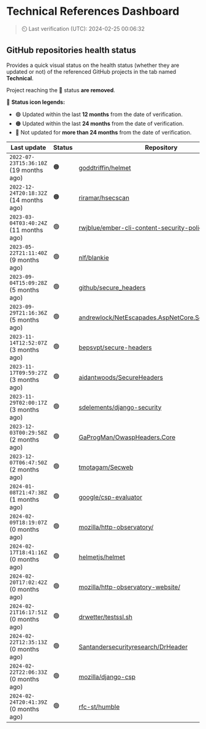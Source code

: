 
# Technical References Dashboard

> :timer_clock: Last verification (UTC): 2024-02-25 00:06:32

## GitHub repositories health status

Provides a quick visual status on the health status (whether they are updated or not) of the referenced GitHub projects in the tab named **Technical**.

Project reaching the :red_circle: status **are removed**.

:speech_balloon: **Status icon legends:**

* :green_circle: Updated within the last **12 months** from the date of verification.
* :orange_circle: Updated within the last **24 months** from the date of verification.
* :red_circle: Not updated for **more than 24 months** from the date of verification.

| Last update | Status | Repository |
| --- | --- | --- |
| `2022-07-23T15:36:10Z` (19 months ago) | :orange_circle: | [goddtriffin/helmet](https://github.com/goddtriffin/helmet) |
| `2022-12-24T20:18:32Z` (14 months ago) | :orange_circle: | [riramar/hsecscan](https://github.com/riramar/hsecscan) |
| `2023-03-04T03:40:24Z` (11 months ago) | :green_circle: | [rwjblue/ember-cli-content-security-policy/](https://github.com/rwjblue/ember-cli-content-security-policy/) |
| `2023-05-22T21:11:40Z` (9 months ago) | :green_circle: | [nlf/blankie](https://github.com/nlf/blankie) |
| `2023-09-04T15:09:28Z` (5 months ago) | :green_circle: | [github/secure_headers](https://github.com/github/secure_headers) |
| `2023-09-29T21:16:36Z` (5 months ago) | :green_circle: | [andrewlock/NetEscapades.AspNetCore.SecurityHeaders](https://github.com/andrewlock/NetEscapades.AspNetCore.SecurityHeaders) |
| `2023-11-14T12:52:07Z` (3 months ago) | :green_circle: | [bepsvpt/secure-headers](https://github.com/bepsvpt/secure-headers) |
| `2023-11-17T09:59:27Z` (3 months ago) | :green_circle: | [aidantwoods/SecureHeaders](https://github.com/aidantwoods/SecureHeaders) |
| `2023-11-29T02:00:17Z` (3 months ago) | :green_circle: | [sdelements/django-security](https://github.com/sdelements/django-security) |
| `2023-12-03T00:29:58Z` (2 months ago) | :green_circle: | [GaProgMan/OwaspHeaders.Core](https://github.com/GaProgMan/OwaspHeaders.Core) |
| `2023-12-07T06:47:50Z` (2 months ago) | :green_circle: | [tmotagam/Secweb](https://github.com/tmotagam/Secweb) |
| `2024-01-08T21:47:38Z` (1 months ago) | :green_circle: | [google/csp-evaluator](https://github.com/google/csp-evaluator) |
| `2024-02-09T18:19:07Z` (0 months ago) | :green_circle: | [mozilla/http-observatory/](https://github.com/mozilla/http-observatory/) |
| `2024-02-17T18:41:16Z` (0 months ago) | :green_circle: | [helmetjs/helmet](https://github.com/helmetjs/helmet) |
| `2024-02-20T17:02:42Z` (0 months ago) | :green_circle: | [mozilla/http-observatory-website/](https://github.com/mozilla/http-observatory-website/) |
| `2024-02-21T16:17:51Z` (0 months ago) | :green_circle: | [drwetter/testssl.sh](https://github.com/drwetter/testssl.sh) |
| `2024-02-22T12:35:13Z` (0 months ago) | :green_circle: | [Santandersecurityresearch/DrHeader](https://github.com/Santandersecurityresearch/DrHeader) |
| `2024-02-22T22:06:33Z` (0 months ago) | :green_circle: | [mozilla/django-csp](https://github.com/mozilla/django-csp) |
| `2024-02-24T20:41:39Z` (0 months ago) | :green_circle: | [rfc-st/humble](https://github.com/rfc-st/humble) |

